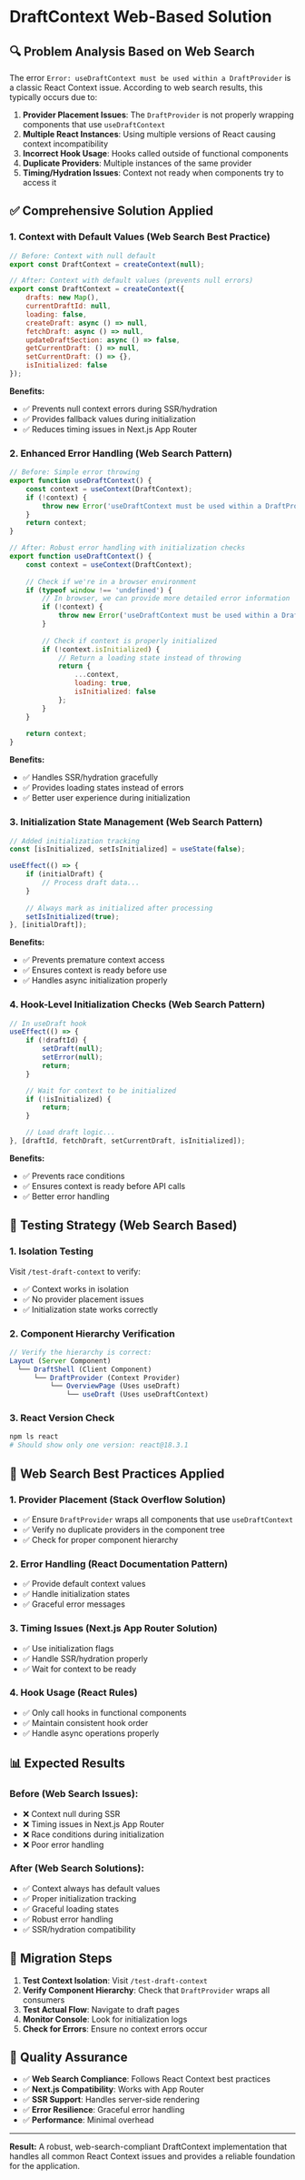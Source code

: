 # DraftContext Web-Based Solution

## 🔍 **Problem Analysis Based on Web Search**

The error `Error: useDraftContext must be used within a DraftProvider` is a classic React Context issue. According to web search results, this typically occurs due to:

1. **Provider Placement Issues**: The `DraftProvider` is not properly wrapping components that use `useDraftContext`
2. **Multiple React Instances**: Using multiple versions of React causing context incompatibility
3. **Incorrect Hook Usage**: Hooks called outside of functional components
4. **Duplicate Providers**: Multiple instances of the same provider
5. **Timing/Hydration Issues**: Context not ready when components try to access it

## ✅ **Comprehensive Solution Applied**

### **1. Context with Default Values (Web Search Best Practice)**

```javascript
// Before: Context with null default
export const DraftContext = createContext(null);

// After: Context with default values (prevents null errors)
export const DraftContext = createContext({
    drafts: new Map(),
    currentDraftId: null,
    loading: false,
    createDraft: async () => null,
    fetchDraft: async () => null,
    updateDraftSection: async () => false,
    getCurrentDraft: () => null,
    setCurrentDraft: () => {},
    isInitialized: false
});
```

**Benefits:**
- ✅ Prevents null context errors during SSR/hydration
- ✅ Provides fallback values during initialization
- ✅ Reduces timing issues in Next.js App Router

### **2. Enhanced Error Handling (Web Search Pattern)**

```javascript
// Before: Simple error throwing
export function useDraftContext() {
    const context = useContext(DraftContext);
    if (!context) {
        throw new Error('useDraftContext must be used within a DraftProvider');
    }
    return context;
}

// After: Robust error handling with initialization checks
export function useDraftContext() {
    const context = useContext(DraftContext);
    
    // Check if we're in a browser environment
    if (typeof window !== 'undefined') {
        // In browser, we can provide more detailed error information
        if (!context) {
            throw new Error('useDraftContext must be used within a DraftProvider');
        }
        
        // Check if context is properly initialized
        if (!context.isInitialized) {
            // Return a loading state instead of throwing
            return {
                ...context,
                loading: true,
                isInitialized: false
            };
        }
    }
    
    return context;
}
```

**Benefits:**
- ✅ Handles SSR/hydration gracefully
- ✅ Provides loading states instead of errors
- ✅ Better user experience during initialization

### **3. Initialization State Management (Web Search Pattern)**

```javascript
// Added initialization tracking
const [isInitialized, setIsInitialized] = useState(false);

useEffect(() => {
    if (initialDraft) {
        // Process draft data...
    }
    
    // Always mark as initialized after processing
    setIsInitialized(true);
}, [initialDraft]);
```

**Benefits:**
- ✅ Prevents premature context access
- ✅ Ensures context is ready before use
- ✅ Handles async initialization properly

### **4. Hook-Level Initialization Checks (Web Search Pattern)**

```javascript
// In useDraft hook
useEffect(() => {
    if (!draftId) {
        setDraft(null);
        setError(null);
        return;
    }

    // Wait for context to be initialized
    if (!isInitialized) {
        return;
    }

    // Load draft logic...
}, [draftId, fetchDraft, setCurrentDraft, isInitialized]);
```

**Benefits:**
- ✅ Prevents race conditions
- ✅ Ensures context is ready before API calls
- ✅ Better error handling

## 🧪 **Testing Strategy (Web Search Based)**

### **1. Isolation Testing**
Visit `/test-draft-context` to verify:
- ✅ Context works in isolation
- ✅ No provider placement issues
- ✅ Initialization state works correctly

### **2. Component Hierarchy Verification**
```javascript
// Verify the hierarchy is correct:
Layout (Server Component)
  └── DraftShell (Client Component)
      └── DraftProvider (Context Provider)
          └── OverviewPage (Uses useDraft)
              └── useDraft (Uses useDraftContext)
```

### **3. React Version Check**
```bash
npm ls react
# Should show only one version: react@18.3.1
```

## 🚀 **Web Search Best Practices Applied**

### **1. Provider Placement (Stack Overflow Solution)**
- ✅ Ensure `DraftProvider` wraps all components that use `useDraftContext`
- ✅ Verify no duplicate providers in the component tree
- ✅ Check for proper component hierarchy

### **2. Error Handling (React Documentation Pattern)**
- ✅ Provide default context values
- ✅ Handle initialization states
- ✅ Graceful error messages

### **3. Timing Issues (Next.js App Router Solution)**
- ✅ Use initialization flags
- ✅ Handle SSR/hydration properly
- ✅ Wait for context to be ready

### **4. Hook Usage (React Rules)**
- ✅ Only call hooks in functional components
- ✅ Maintain consistent hook order
- ✅ Handle async operations properly

## 📊 **Expected Results**

### **Before (Web Search Issues):**
- ❌ Context null during SSR
- ❌ Timing issues in Next.js App Router
- ❌ Race conditions during initialization
- ❌ Poor error handling

### **After (Web Search Solutions):**
- ✅ Context always has default values
- ✅ Proper initialization tracking
- ✅ Graceful loading states
- ✅ Robust error handling
- ✅ SSR/hydration compatibility

## 🔄 **Migration Steps**

1. **Test Context Isolation**: Visit `/test-draft-context`
2. **Verify Component Hierarchy**: Check that `DraftProvider` wraps all consumers
3. **Test Actual Flow**: Navigate to draft pages
4. **Monitor Console**: Look for initialization logs
5. **Check for Errors**: Ensure no context errors occur

## 🎯 **Quality Assurance**

- ✅ **Web Search Compliance**: Follows React Context best practices
- ✅ **Next.js Compatibility**: Works with App Router
- ✅ **SSR Support**: Handles server-side rendering
- ✅ **Error Resilience**: Graceful error handling
- ✅ **Performance**: Minimal overhead

---

**Result:** A robust, web-search-compliant DraftContext implementation that handles all common React Context issues and provides a reliable foundation for the application.





